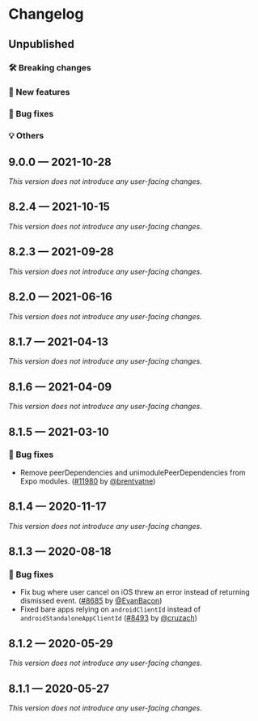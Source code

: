 # Changelog

## Unpublished

### 🛠 Breaking changes

### 🎉 New features

### 🐛 Bug fixes

### 💡 Others

## 9.0.0 — 2021-10-28

_This version does not introduce any user-facing changes._

## 8.2.4 — 2021-10-15

_This version does not introduce any user-facing changes._

## 8.2.3 — 2021-09-28

_This version does not introduce any user-facing changes._

## 8.2.0 — 2021-06-16

_This version does not introduce any user-facing changes._

## 8.1.7 — 2021-04-13

_This version does not introduce any user-facing changes._

## 8.1.6 — 2021-04-09

_This version does not introduce any user-facing changes._

## 8.1.5 — 2021-03-10

### 🐛 Bug fixes

- Remove peerDependencies and unimodulePeerDependencies from Expo modules. ([#11980](https://github.com/expo/expo/pull/11980) by [@brentvatne](https://github.com/brentvatne))

## 8.1.4 — 2020-11-17

_This version does not introduce any user-facing changes._

## 8.1.3 — 2020-08-18

### 🐛 Bug fixes

- Fix bug where user cancel on iOS threw an error instead of returning dismissed event. ([#8685](https://github.com/expo/expo/pull/8685) by [@EvanBacon](https://github.com/EvanBacon))
- Fixed bare apps relying on `androidClientId` instead of `androidStandaloneAppClientId` ([#8493](https://github.com/expo/expo/pull/8493) by [@cruzach](https://github.com/cruzach))

## 8.1.2 — 2020-05-29

_This version does not introduce any user-facing changes._

## 8.1.1 — 2020-05-27

_This version does not introduce any user-facing changes._
